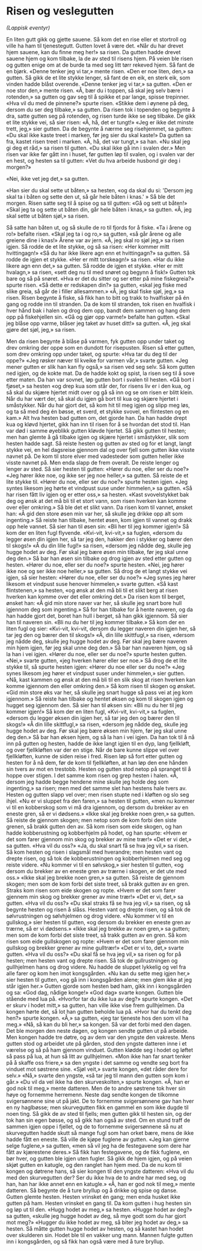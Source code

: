 # Risen og veslegutten
*(Lappisk eventyr)*

En liten gutt gikk og gjette sauene. Så kom det en rise eller et stortroll og ville ha ham til tjenestegutt. Gutten lovet å være det. «Når du har drevet hjem sauene, kan du finne meg her!» sa risen. Da gutten hadde drevet sauene hjem og kom tilbake, la de av sted til risens hjem. På veien ble risen og gutten enige om at de burde ta med seg litt tørr rekeved hjem. Så fant de en bjørk. «Denne tenker jeg vi tar,» mente risen. «Den er noe liten, den,» sa gutten. Så gikk de et lite stykke lenger, så fant de en eik, en sterk eik, som vinden hadde blåst overende. «Denne tenker jeg vi tar,» sa gutten. «Den er noe stor den,» mente risen. «Å, bær du i toppen, så skal jeg selv bære i rotenden,» sa gutten og gav seg til å spikke et par lange, spisse trepinner. «Hva vil du med de pinnene?» spurte risen. «Stikke dem i øynene på deg, dersom du ser deg tilbake,» sa gutten. Da risen tok i topenden og begynte å dra, satte gutten seg på rotenden, og risen turde ikke se seg tilbake. De gikk et lite stykke vei, så sier risen: «Å, hå, det er tungt!» «Jeg er ikke det minste trett, jeg,» sier gutten. Da de begynte å nærme seg risehjemmet, sa gutten: «Du skal ikke kaste treet i marken, før jeg sier du skal kaste!» Da gutten sa fra, kastet risen treet i marken. «Å, hå, det var tungt,» sa han. «Nu skal jeg gi deg et råd,» sa risen til gutten. «Du skal ikke gå inn i svalen der.» Men risen var ikke før gått inn i huset, før gutten løp til svalen, og i svalen var der en hest, og hesten sa til gutten: «Vet du hva arbeide husbond gir deg i morgen?»

«Nei, ikke vet jeg det,» sa gutten.

«Han sier du skal sette ut båten,» sa hesten, «og da skal du si: 'Dersom jeg skal ta i båten og sette den ut, så går hele båten i knas.' » Så ble det morgen. Risen satte seg til å spise og sa til gutten: «Gå og sett ut båten!» «Skal jeg ta og sette ut båten din, går hele båten i knas,» sa gutten. «Å, jeg skal sette ut båten sjøl,» sa risen.

Så satte han båten ut, og så skulle de ro til fjords for å fiske. «Ta i årene og ro!» befalte risen. «Skal jeg ta i og ro,» sa gutten, «så går årene og alle greiene dine i knas!» Årene var av jern. «Å, jeg skal ro sjøl jeg,» sa risen igjen. Så rodde de et lite stykke, og så sa risen: «Her kommer mitt hvittingagn!» «Så du har ikke likere agn enn et hvittingagn?» sa gutten. Så rodde de igjen et stykke. «Her er mitt torskeagn!» sa risen. «Har du ikke likere agn enn det,» sa gutten. Så rodde de igjen et stykke. «Her er mitt hvalagn,» sa risen, «sett deg nu til med snøret og begynn å fisk!» Gutten tok bare og så på snøret. «Hva er det du sitter og ser etter på mine fiskegreia?» spurte risen. «Så dette er redskapen din?» sa gutten, «skal jeg fiske med slike greia, så går de i filler allesammen.» «Å, jeg skal fiske sjøl, jeg,» sa risen. Risen begynte å fiske, så fikk han to bitt og trakk to hvalfisker på én gang og rodde inn til stranden. Da de kom til stranden, tok risen en hvalfisk i hver hånd bak i halen og drog dem opp, bandt dem sammen og hang dem opp på fiskehjellen sin. «Gå og gjør opp varme!» befalte han gutten. «Skal jeg blåse opp varme, blåser jeg taket av huset ditt!» sa gutten. «Å, jeg skal gjøre det sjøl, jeg,» sa risen.

Men da risen begynte å blåse på varmen, fyk gutten opp under taket og drev omkring der oppe som en dundott for risepusten. Risen så etter gutten, som drev omkring opp under taket, og spurte: «Hva tar du deg til der oppe?» «Jeg røsker næver til kveike for varmen vår,» svarte gutten. «Jeg mener gutten er slik han kan fly også,» sa risen ved seg selv. Så kom gutten ned igjen, og de kokte mat. Da de hadde kokt og spist, la risen seg til å sove etter maten. Da han var sovnet, løp gutten bort i svalen til hesten. «Gå bort i fjøset,» sa hesten «og drep kua som står der, for risens liv er i den kua, og så skal du skjære hjertet midt over og gå så inn og se om risen er blitt klein. Når du har vært der, så skal du igjen gå bort til kua og skjære hjertet i småstykker. Når du har gjort det, så kom hit til meg igjen og slipp meg løs, og ta så med deg én bøsse, et sverd, et stykke svovel, en flintesten og en kam.» Alt hva hesten bad gutten om, det gjorde han. Da han hadde drept kua og kløvd hjertet, gikk han inn til risen for å se hvordan det stod til. Han var død i samme øyeblikk gutten kløvde hjertet. Så gikk gutten til hesten; men han glemte å gå tilbake igjen og skjære hjertet i småstykker, slik som hesten hadde sagt. Så reiste hesten og gutten av sted og for et langt, langt stykke vei, en hel dagsreise gjennom dal og over fjell som gutten ikke visste navnet på. De kom til store elver med vadesteder som gutten heller ikke visste navnet på. Men enda slapp de frem overalt. De reiste lenger og lenger av sted. Så sier hesten til gutten: «Hører du noe, eller ser du noe?» «Jeg hører ikke noe, og ikke ser jeg noe heller,» sa gutten. Så reiste de et lite stykke til. «Hører du noe, eller ser du noe?» spurte hesten igjen. «Jeg syntes likesom jeg hørte et vindpust suse under himmelen,» sa gutten. «Så har risen fått liv igjen og er etter oss,» sa hesten. «Kast svovelstykket bak deg og ønsk at det må bli til et stort vann, som risen hverken kan komme over eller omkring.» Så ble det et slikt vann. Da risen kom til vannet, ønsket han: «Å gid den store øsen min var her, så skulle jeg drikke opp alt som ingenting.» Så reiste han tilbake, hentet øsen, kom igjen til vannet og drakk opp hele vannet. Så sier han til øsen sin: «Bli her til jeg kommer igjen!» Så kom der en liten fugl flyvende. «Kvi-vit, kvi-vit,» sa fuglen, «dersom du legger øsen din igjen her, så tar jeg den, hakker den i stykker og bærer den til skogs!» «Å du din lille fugl!» sa risen, «dersom jeg nådde deg, skulle jeg hugge hodet av deg. Før skal jeg bære øsen min tilbake, før jeg skal unne deg den.» Så bar han øsen sin tilbake og drog igjen av sted etter gutten og hesten. «Hører du noe, eller ser du noe?» spurte hesten. «Nei, jeg hører ikke noe og ser ikke noe heller,» sa gutten. Så drog de et langt stykke vei igjen, så sier hesten: «Hører du noe, eller ser du noe?» «Jeg synes jeg hører likesom et vindpust suse henover himmelen,» svarte gutten. «Så kast flintstenen,» sa hesten, «og ønsk at den må bli til et slikt berg at risen hverken kan komme over det eller omkring det.» Da risen kom til berget, ønsket han: «Å gid min store naver var her, så skulle jeg snart bore hull igjennom deg som ingenting.» Så for han tilbake for å hente naveren, og da han hadde gjort det, boret han hull i berget, så han gikk igjennom. Så sier han til naveren sin. «Bli nu du her til jeg kommer tilbake.» Så kom der en liten fugl og sier: «Kvi-vit, kvi-vit, dersom du legger naveren din igjen her, så tar jeg den og bærer den til skogs!» «Å, din lille skittfugl,» sa risen, «dersom jeg nådde deg, skulle jeg hugge hodet av deg. Før skal jeg bære naveren min hjem igjen, før jeg skal unne deg den.» Så bar han naveren hjem, og så la han i vei igjen. «Hører du noe, eller ser du noe?» spurte hesten gutten. «Nei,» svarte gutten, «jeg hverken hører eller ser noe.» Så drog de et lite stykke til, så spurte hesten igjen: «Hører du noe eller ser du noe?» «Jeg synes likesom jeg hører et vindpust suser under himmelen,» sier gutten. «Nå, kast kammen og ønsk at den må bli til en slik skog at risen hverken kan komme igjennom den eller omkring den.» Så kom risen til skogen og ønsket. «Gid min store øks var her, så skulle jeg snart hugge så pass vei at jeg kom igjennom.» Så reiste han tilbake og hentet øksen og kom til skogen igjen og hugget seg igjennom den. Så sier han til øksen sin: «Bli nu du her til jeg kommer igjen!» Så kom der en liten fugl, «Kvi-vit, kvi-vit,» sa fuglen, «dersom du legger øksen din igjen her, så tar jeg den og bærer den til skogs!» «Å din lille skittfugl,» sa risen, «dersom jeg nådde deg, skulle jeg hugge hodet av deg. Før skal jeg bære øksen min hjem, før jeg skal unne deg den.» Så bar han øksen hjem, og så la han i vei igjen. Da han tok til å nå inn på gutten og hesten, hadde de ikke langt igjen til en dyp, lang fjellkløft, og over fjellkløften var der en stige. Når de bare kunne slippe vel over fjellkløften, kunne de siden reise i fred. Risen løp så fort etter gutten og hesten for å nå dem, før de kom til fjellkløften, at han løp den ene hånden sin tvers av mot en trestobb. Hesten og gutten stod netop på spranget til å hoppe over stigen. I det samme kom risen og grep hesten i halen. «Å, dersom jeg hadde begge hendene mine skulle jeg holde deg som ingenting,» sa risen; men med det samme slet han hestens hale tvers av. Hesten og gutten slapp vel over; men risen stupte ned i kløften og slo seg ihjel. «Nu er vi sluppet fra den faren,» sa hesten til gutten, «men nu kommer vi til en kobberskog som vi må dra igjennom, og dersom du brekker av en eneste gren, så er vi dødsens.» «Ikke skal jeg brekke noen gren,» sa gutten. Så reiste de gjennom skogen; men netop som de kom forbi den siste grenen, så brakk gutten den av. Så kom risen som eide skogen, og han hadde kobberustning og kobberhjelm på hodet, og han spurte: «Hvem er det som farer gjennom min skog og brekker av mine trær!» «Det er vi det,» sa gutten. «Hva vil du oss?» «Ja, du skal snart få se hva jeg vil,» sa risen. Så kom hesten og risen i slagsmål med hverandre; men hesten vant og drepte risen, og så tok de kobberustningen og kobberhjelmen med seg og reiste videre. «Nu kommer vi til en sølvskog,» sier hesten til gutten, «og dersom du brekker av en eneste gren av trærne i skogen, er det ute med oss.» «Ikke skal jeg brekke noen gren,» sa gutten. Så reiste de gjennom skogen; men som de kom forbi det siste treet, så brakk gutten av en gren. Straks kom risen som eide skogen og ropte. «Hvem er det som farer gjennem min skog og brekker grener av mine trær!» «Det er vi, det,» sa gutten. «Hva vil du oss?» «Du skal straks få se hva jeg vil,» sa risen, og så begynte hesten og risen å slåss. Hesten vant og drepte risen, og så tok de sølvrustningen og sølvhjelmen og drog videre. «Nu kommer vi til en gullskog,» sier hesten til gutten, «og dersom du brekker en eneste gren av trærne, så er vi dødsens.» «Ikke skal jeg brekke av noen gren,» sa gutten; men som de kom forbi det siste treet, så trakk gutten av en gren. Så kom risen som eide gullskogen og ropte: «Hvem er det som farer gjennom min gullskog og brekker grener av mine gulltrær!» «Det er vi to, det,» svarte gutten. «Hva vil du oss?» «Du skal få se hva jeg vil,» sa risen og for på hesten; men hesten vant og drepte risen. Så tok de gullrustningen og gullhjelmen hans og drog videre. Nu hadde de sluppet lykkelig og vel fra alle farer og kom hen imot kongsgården. «Nu kan du sette meg igjen her,» sier hesten til gutten, «og gå inn i kongsgården alene; men glem ikke at jeg står igjen her.» Gutten gjorde som hesten bød ham, gikk inn i kongsgården og sa: «God dag, nådige konge!» «God dag» svarte kongen. Gutten ble stående med lua på. «Hvorfor tar du ikke lua av deg?» spurte kongen. «Det er skurv i hodet mitt,» sa gutten, han ville ikke vise frem gullhjelmen. Da kongen hørte det, så lot han gutten beholde lua på. «Hvor har du tenkt deg hen?» spurte kongen. «Å,» sa gutten, «jeg tar tjeneste hos den som vil ha meg.» «Nå, så kan du bli her,» sa kongen. Så var det forbi med den dagen. Det ble morgen den neste dagen, og kongen sendte gutten ut på arbeide. Men kongen hadde tre døtre, og av dem var den yngste den vakreste. Mens gutten stod og arbeidet ute på gården, stod den yngste datteren inne i et værelse og så på ham gjennom vinduet. Gutten klødde seg i hodet og løftet så pass på lua, at hun så litt av gullhjelmen. «Mon ikke han far snart tenker på å skaffe oss friere,» sa den yngste i det samme og vendte seg bort fra vinduet mot søstrene sine. «Sjøl veit,» svarte kongen, «det råder dere for selv.» «Nå,» svarte den yngste, «så tar jeg til mann den gutten som kom i går.» «Du vil da vel ikke ha den skurveskolten,» spurte kongen. «Å, han er god nok til meg,» mente datteren. Men de to andre søstrene tok hver sin høye og fornemme herremenn. Neste dag sendte kongen de tilkomne svigersønnene sine ut på jakt. De to fornemme svigersønnene gav han hver en ny haglbøsse; men skurvegutten fikk en gammel en som ikke dugde til noen ting. Så gikk de av sted til fjells; men gutten gikk til hesten sin, og der tok han sin egen bøsse, og så gikk han også av sted. Om en stund traff de sammen igjen oppe i fjellet, og de to fornemme svigersønnene så nu at skurvegutten hadde skutt så mange fugl som han orket bære, mens de ikke hadde fått en eneste. Så ville de kjøpe fuglene av gutten. «Jeg kan gjerne selge fuglene,» sa gutten, «men så vil jeg ha de festegavene som dere har fått av kjærestene deres.» Så fikk han festegavene, og de fikk fuglene, en bør hver, og gutten ble igjen uten fugler. Så gikk de hjem igjen, og på veien skjøt gutten en katugle, og den ranglet han hjem med. Da de nu kom til kongen og døtrene hans, så sier kongen til den yngste datteren: «Hva vil du med den skurvegutten der? Ser du ikke hva de to andre har med seg, og han, han har ikke annet enn en katugle.» «Å, han er god nok til meg,» mente datteren. Så begynte de å ture bryllup og å drikke og spise og danse. Gutten glemte hesten. Hesten vrinsket én gang; men enda husket ikke gutten på ham. Hesten vrinsket en gang til. Da kom gutten i hug hesten sin og løp ut til den. «Hugg hodet av meg,» sa hesten. «Hugge hodet av deg?» sa gutten, «skulle jeg hugge hodet av deg, så mye godt som du har gjort mot meg?» «Hugger du ikke hodet av meg, så biter jeg hodet av deg,» sa hesten. Så måtte gutten hugge hodet av hesten, og så kastet han hodet over skulderen sin. Hodet ble til en vakker ung mann. Mannen fulgte gutten inn i kongsgården, og så fikk han også være med å ture bryllup.